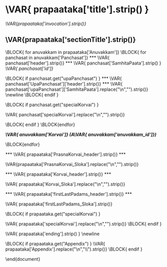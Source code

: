 
# \VAR{ prapaataka['title'].strip() }    #
_\VAR{prapaataka['invocation'].strip()}_

## \VAR{prapaataka['sectionTitle'].strip()} ##


\BLOCK{ for anuvakkam in prapaataka['Anuvakkam']}
\BLOCK{ for panchasat in anuvakkam['Panchasat']}
*** \VAR{ panchasat['header'].strip()} ***
\VAR{ panchasat['SamhitaPaata'].strip() }  _\VAR{ panchasat['id']}_


\BLOCK{ if panchasat.get("upaPanchasat") }
*** \VAR{ panchasat['UpaPanchasat']['header'].strip()} ***
\VAR{ panchasat['upaPanchasat']['SamhitaPaata'].replace("\n","").strip()} \newline
\BLOCK{ endif }
                
                
\BLOCK{ if panchasat.get("specialKorvai") }
                
\VAR{ panchasat['specialKorvai'].replace("\n","").strip()}


\BLOCK{ endif }
\BLOCK{endfor}


***\VAR{ anuvakkam['Korvai']} (A\VAR{ anuvakkam['anuvakkam_id']})***


\BLOCK{endfor}

*** \VAR{ prapaataka['PrasnaKorvai_header'].strip()} ***


\VAR{prapaataka['PrasnaKorvai_Sloka'].replace("\n","").strip()}


*** \VAR{ prapaataka['Korvai_header'].strip()} ***


\VAR{ prapaataka['Korvai_Sloka'].replace("\n","").strip()}


*** \VAR{ prapaataka['firstLastPadams_header'].strip()} ***


\VAR{ prapaataka['firstLastPadams_Sloka'].strip()}



\BLOCK{ if prapaataka.get("specialKorvai") }
    
\VAR{ prapaataka['specialKorvai'].replace("\n","").strip()}
\BLOCK{ endif }

\VAR{ prapaataka['ending'].strip() } \newline


\BLOCK{ if prapaataka.get("Appendix") }
\VAR{ prapaataka['Appendix'].replace("\n","\\\\").strip()}
\BLOCK{ endif }

        


\end{document}

